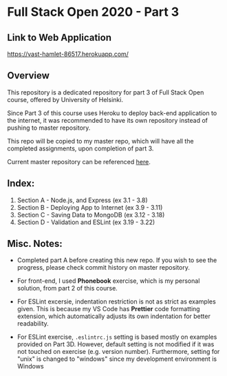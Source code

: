 # Full Stack Open 2020 - Part 3

## Link to Web Application
https://vast-hamlet-86517.herokuapp.com/

## Overview
This repository is a dedicated repository for part 3 of Full Stack Open course, offered by University of Helsinki.

Since Part 3 of this course uses Heroku to deploy back-end application to the internet, it was recommended to have its own repository instead of pushing to master repository.

This repo will be copied to my master repo, which will have all the completed assignments, upon completion of part 3.

Current master repository can be referenced [here](https://github.com/ruikawahara/Fullstack_Open_2020).

## Index:
1. Section A - Node.js, and Express (ex 3.1 - 3.8)
2. Section B - Deploying App to Internet (ex 3.9 - 3.11)
3. Section C - Saving Data to MongoDB (ex 3.12 - 3.18)
4. Section D - Validation and ESLint (ex 3.19 - 3.22)

## Misc. Notes:
* Completed part A before creating this new repo. If you wish to see the progress, please check commit history on master repository.

* For front-end, I used __Phonebook__ exercise, which is my personal solution, from part 2 of this course. 

* For ESLint excersie, indentation restriction is not as strict as examples given. This is because my VS Code has __Prettier__ code formatting extension, which automatically adjusts its own indentation for better readability. 

* For ESLint exercise, ```.eslintrc.js``` setting is based mostly on examples provided on Part 3D. However, default setting is not modified if it was not touched on exercise (e.g. version number). Furthermore, setting for "unix" is changed to "windows" since my development environment is Windows

[comment]: # (Below should be uncommented when merging with main repo)

[comment]: # (For part 3, there may be issue with 3.10.
While everything for part 3 may still be in here, 
author will create new repo just for this part if
there are any issue with heroku depolyment.)